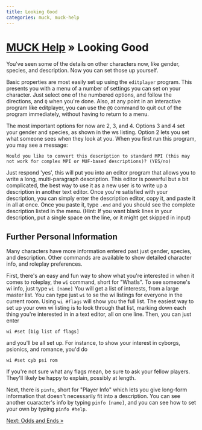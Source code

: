 ```yaml
---
title: Looking Good
categories: muck, muck-help
---
```

# [MUCK Help](/muck/help) &raquo; Looking Good

You've seen some of the details on other characters now, like gender, species, and description.  Now you can set those up yourself.

Basic properties are most easily set up using the `editplayer` program.  This presents you with a menu of a number of settings you can set on your character. Just select one of the numbered options, and follow the directions, and `Q` when you're done.  Also, at any point in an interactive program like editplayer, you can use the `@Q` command to quit out of the program immediately, without having to return to a menu.

The most important options for now are 2, 3, and 4.  Options 3 and 4 set your gender and species, as shown in the ws listing. Option 2 lets you set what someone sees when they look at you.  When you first run this program, you may see a message:

    Would you like to convert this description to standard MPI (this may not work for complex MPI or MUF-based descriptions)? (YES/no)

Just respond 'yes', this will put you into an editor program that allows you to write a long, multi-paragraph description.  This editor is powerful but a bit complicated, the best way to use it as a new user is to write up a description in another text editor.  Once you're satisfied with your description, you can simply enter the description editor, copy it, and paste it in all at once.  Once you paste it, type `.end` and you should see the complete description listed in the menu. (Hint: If you want blank lines in your description, put a single space on the line, or it might get skipped in input)

## Further Personal Information

Many characters have more information entered past just gender, species, and description.  Other commands are available to show detailed character info, and roleplay preferences.

First, there's an easy and fun way to show what you're interested in when it comes to roleplay, the `wi` command, short for "WhatIs".  To see someone's wi info, just type `wi [name]`  You will get a list of interests, from a large master list.  You can type just `wi` to se the wi listings for everyone in the current room.  Using `wi #flags` will show you the full list.  The easiest way to set up your own wi listing is to look through that list, marking down each thing you're interested in in a text editor, all on one line.  Then, you can just enter

    wi #set [big list of flags]

and you'll be all set up.  For instance, to show your interest in cyborgs, psionics, and romance, you'd do

    wi #set cyb psi rom

If you're not sure what any flags mean, be sure to ask your fellow players.  They'll likely be happy to explain, possibly at length.

Next, there is `pinfo`, short for "Player Info" which lets you give long-form information that doesn't necessarily fit into a description.  You can see another cuaracter's info by typing `pinfo [name]`, and you can see how to set your own by typing `pinfo #help`.

[Next: Odds and Ends &raquo;](odds-and-ends)
